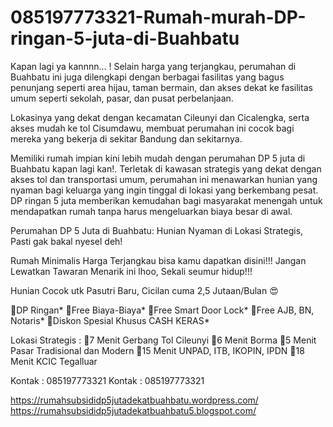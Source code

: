 # 085197773321-Rumah-murah-DP-ringan-5-juta-di-Buahbatu
Kapan lagi ya kannnn... !
Selain harga yang terjangkau, perumahan di Buahbatu ini juga dilengkapi dengan berbagai fasilitas yang bagus penunjang seperti area hijau, taman bermain, dan akses dekat ke fasilitas umum seperti sekolah, pasar, dan pusat perbelanjaan. 

Lokasinya yang dekat dengan kecamatan Cileunyi dan Cicalengka, serta akses mudah ke tol Cisumdawu, membuat perumahan ini cocok bagi mereka yang bekerja di sekitar Bandung dan sekitarnya.

Memiliki rumah impian kini lebih mudah dengan perumahan DP 5 juta di Buahbatu kapan lagi kan!. Terletak di kawasan strategis yang dekat dengan akses tol dan transportasi umum, perumahan ini menawarkan hunian yang nyaman bagi keluarga yang ingin tinggal di lokasi yang berkembang pesat. DP ringan 5 juta memberikan kemudahan bagi masyarakat menengah untuk mendapatkan rumah tanpa harus mengeluarkan biaya besar di awal.

Perumahan DP 5 Juta di Buahbatu: Hunian Nyaman di Lokasi Strategis, Pasti gak bakal nyesel deh!

Rumah Minimalis Harga Terjangkau bisa kamu dapatkan disini!!!
Jangan Lewatkan Tawaran Menarik ini lhoo, Sekali seumur hidup!!!

Hunian Cocok utk Pasutri Baru, Cicilan cuma 2,5 Jutaan/Bulan 😍

🏅DP Ringan*
🏅Free Biaya-Biaya*
🏅Free Smart Door Lock*
🏅Free AJB, BN, Notaris*
🏅Diskon Spesial Khusus CASH KERAS*

Lokasi Strategis :
📍7 Menit Gerbang Tol Cileunyi
📍6 Menit Borma 
📍5 Menit Pasar Tradisional dan Modern
📍15 Menit UNPAD, ITB, IKOPIN, IPDN
📍18 Menit KCIC Tegalluar

Kontak : 085197773321
Kontak : 085197773321

https://rumahsubsididp5jutadekatbuahbatu.wordpress.com/
https://rumahsubsididp5jutadekatbuahbatu5.blogspot.com/
